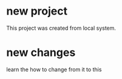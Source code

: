 # new project 

This project was created from local system.

# new changes

learn the how to change from it to this
